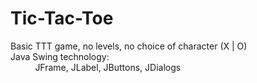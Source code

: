 # Tic-Tac-Toe
Basic TTT game, no levels, no choice of character (X | O) <br/>
Java Swing technology: <br/> &nbsp;&nbsp;&nbsp;&nbsp;&nbsp;&nbsp;&nbsp;&nbsp;&nbsp;
JFrame, JLabel, JButtons, JDialogs
